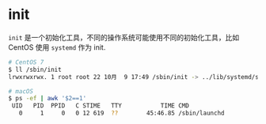 # init

`init` 是一个初始化工具，不同的操作系统可能使用不同的初始化工具，比如 CentOS 使用 `systemd` 作为 init.

```bash
# CentOS 7
$ ll /sbin/init
lrwxrwxrwx. 1 root root 22 10月  9 17:49 /sbin/init -> ../lib/systemd/systemd

# macOS
$ ps -ef | awk '$2==1'
 UID   PID  PPID   C STIME   TTY           TIME CMD
   0     1     0   0 12 619  ??        45:46.85 /sbin/launchd
```
